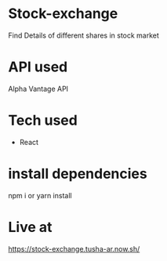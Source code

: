 # Stock-exchange
Find Details of different shares in stock market
# API used
Alpha Vantage API
# Tech used
* React
# install dependencies
npm i or yarn install
# Live at
https://stock-exchange.tusha-ar.now.sh/
